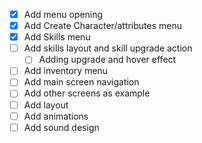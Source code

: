 - [x] Add menu opening
- [x] Add Create Character/attributes menu
- [x] Add Skills menu
- [ ] Add skills layout and skill upgrade action
    - [ ] Adding upgrade and hover effect
- [ ] Add inventory menu
- [ ] Add main screen navigation
- [ ] Add other screens as example
- [ ] Add layout
- [ ] Add animations
- [ ] Add sound design
